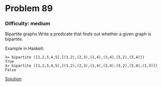 # Problem 89
### Difficulty: medium
Bipartite graphs
Write a predicate that finds out whether a given graph is bipartite.

Example in Haskell:

```
λ> bipartite ([1,2,3,4,5],[(1,2),(2,3),(1,4),(3,4),(5,2),(5,4)])
True
λ> bipartite ([1,2,3,4,5],[(1,2),(2,3),(1,4),(3,4),(5,2),(5,4),(1,3)])
False
```
[Solution](https://wiki.haskell.org/99_questions/Solutions/89)
